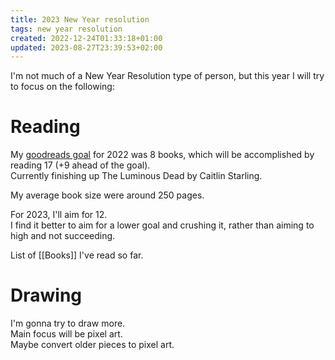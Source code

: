 ```yaml
---
title: 2023 New Year resolution
tags: new year resolution
created: 2022-12-24T01:33:18+01:00
updated: 2023-08-27T23:39:53+02:00
---
```


I'm not much of a New Year Resolution type of person, but this year I will try to focus on the following:


# Reading
My [goodreads goal](https://www.goodreads.com/user_challenges/36175518) for 2022 was 8 books, which will be accomplished by reading 17 (+9 ahead of the goal).  
Currently finishing up The Luminous Dead by Caitlin Starling.

My average book size were around 250 pages.

For 2023, I'll aim for 12.  
I find it better to aim for a lower goal and crushing it, rather than aiming to high and not succeeding.

List of [[Books]] I've read so far.


# Drawing
I'm gonna try to draw more.  
Main focus will be pixel art.  
Maybe convert older pieces to pixel art.
